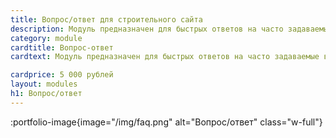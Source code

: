 ```yaml
---
title: Вопрос/ответ для строительного сайта
description: Модуль предназначен для быстрых ответов на часто задаваемые вопросы заказчика.
category: module
cardtitle: Вопрос-ответ
cardtext: Модуль предназначен для быстрых ответов на часто задаваемые вопросы заказчика.

cardprice: 5 000 рублей
layout: modules
h1: Вопрос/ответ
---
```



:portfolio-image{image="/img/faq.png" alt="Вопрос/ответ" class="w-full"}
